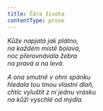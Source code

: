 ```yaml
---
title: Čára života
contentType: prose
---
```


<section>

_Kůže napjatá jak plátno,  
na každém místě bolavá,  
noc přerovnávala žebra  
na pravá a na levá._

</section>

<section>

_A ona smutně v ohni spánku  
hledala tou tmou vlastní dlaň,  
chtíc vyluštit z ní jednu vrásku  
na kůži vyschlé od mýdla._

</section>
